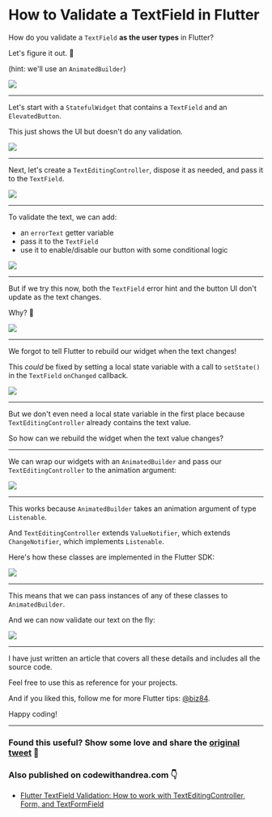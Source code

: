 # How to Validate a TextField in Flutter

How do you validate a `TextField` **as the user types** in Flutter?

Let's figure it out. 🧵

(hint: we'll use an `AnimatedBuilder`)

![](https://codewithandrea.com/articles/flutter-text-field-form-validation/images/text-field-validation.gif)

---

Let's start with a `StatefulWidget` that contains a `TextField` and an `ElevatedButton`.

This just shows the UI but doesn't do any validation.

![](013_textfield_elevatedbutton.png)

---

Next, let's create a `TextEditingController`, dispose it as needed, and pass it to the `TextField`.

![](013_add_texteditingcontroller.png)

---

To validate the text, we can add:

- an `errorText` getter variable
- pass it to the `TextField`
- use it to enable/disable our button with some conditional logic

![](013_add_errortext.png)

---

But if we try this now, both the `TextField` error hint and the button UI don't update as the text changes.

Why? 🧐

![](https://codewithandrea.com/articles/flutter-text-field-form-validation/images/text-field-not-updating.gif)

---

We forgot to tell Flutter to rebuild our widget when the text changes!

This *could* be fixed by setting a local state variable with a call to `setState()` in the `TextField` `onChanged` callback.

![](013_onchanged_setstate.png)

---

But we don't even need a local state variable in the first place because `TextEditingController` already contains the text value.

So how can we rebuild the widget when the text value changes?

---

We can wrap our widgets with an `AnimatedBuilder` and pass our `TextEditingController` to the animation argument:

![](013_animated_builder.png)

---

This works because `AnimatedBuilder` takes an animation argument of type `Listenable`.

And `TextEditingController` extends `ValueNotifier`, which extends `ChangeNotifier`, which implements `Listenable`.

Here's how these classes are implemented in the Flutter SDK:

![](013_valuenotifier_changenotifier.png)

---

This means that we can pass instances of any of these classes to `AnimatedBuilder`.

And we can now validate our text on the fly:

![](https://codewithandrea.com/articles/flutter-text-field-form-validation/images/text-field-validation.gif)

---

I have just written an article that covers all these details and includes all the source code.

Feel free to use this as reference for your projects.

And if you liked this, follow me for more Flutter tips: [@biz84](https://twitter.com/biz84).

Happy coding!

---

### Found this useful? Show some love and share the [original tweet](https://twitter.com/biz84/status/1443521715800354816) 🙏

### Also published on codewithandrea.com 👇

- [Flutter TextField Validation: How to work with TextEditingController, Form, and TextFormField](https://codewithandrea.com/articles/flutter-text-field-form-validation/)


